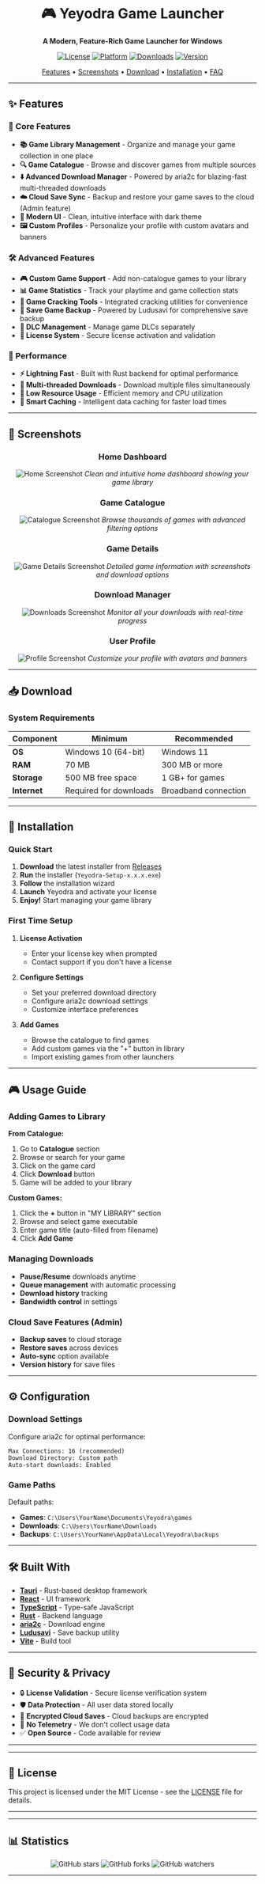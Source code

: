 <div align="center">

# 🎮 Yeyodra Game Launcher

**A Modern, Feature-Rich Game Launcher for Windows**

[![License](https://img.shields.io/badge/license-MIT-blue.svg)](LICENSE)
[![Platform](https://img.shields.io/badge/platform-Windows-blue.svg)]()
[![Downloads](https://img.shields.io/github/downloads/YOUR_USERNAME/yeyodra/total.svg)]()
[![Version](https://img.shields.io/github/v/release/YOUR_USERNAME/yeyodra)]()

[Features](#-features) • [Screenshots](#-screenshots) • [Download](#-download) • [Installation](#-installation) • [FAQ](#-faq)

</div>

---

## ✨ Features

### 🎯 Core Features
- **📚 Game Library Management** - Organize and manage your game collection in one place
- **🔍 Game Catalogue** - Browse and discover games from multiple sources
- **⬇️ Advanced Download Manager** - Powered by aria2c for blazing-fast multi-threaded downloads
- **☁️ Cloud Save Sync** - Backup and restore your game saves to the cloud (Admin feature)
- **🎨 Modern UI** - Clean, intuitive interface with dark theme
- **🖼️ Custom Profiles** - Personalize your profile with custom avatars and banners

### 🛠️ Advanced Features
- **🎮 Custom Game Support** - Add non-catalogue games to your library
- **📊 Game Statistics** - Track your playtime and game collection stats
- **🔧 Game Cracking Tools** - Integrated cracking utilities for convenience
- **💾 Save Game Backup** - Powered by Ludusavi for comprehensive save backup
- **🎯 DLC Management** - Manage game DLCs separately
- **🔐 License System** - Secure license activation and validation

### 🚀 Performance
- **⚡ Lightning Fast** - Built with Rust backend for optimal performance
- **🔄 Multi-threaded Downloads** - Download multiple files simultaneously
- **💪 Low Resource Usage** - Efficient memory and CPU utilization
- **🎯 Smart Caching** - Intelligent data caching for faster load times

---

## 📸 Screenshots

<div align="center">

### Home Dashboard
![Home Screenshot](screenshots/home.png)
*Clean and intuitive home dashboard showing your game library*

### Game Catalogue
![Catalogue Screenshot](screenshots/catalogue.png)
*Browse thousands of games with advanced filtering options*

### Game Details
![Game Details Screenshot](screenshots/game-details.png)
*Detailed game information with screenshots and download options*

### Download Manager
![Downloads Screenshot](screenshots/downloads.png)
*Monitor all your downloads with real-time progress*

### User Profile
![Profile Screenshot](screenshots/profile.png)
*Customize your profile with avatars and banners*


</div>

---

## 📥 Download


### System Requirements

| Component | Minimum | Recommended |
|-----------|---------|-------------|
| **OS** | Windows 10 (64-bit) | Windows 11 |
| **RAM** | 70 MB | 300 MB or more |
| **Storage** | 500 MB free space | 1 GB+ for games |
| **Internet** | Required for downloads | Broadband connection |

---

## 🚀 Installation

### Quick Start

1. **Download** the latest installer from [Releases](https://github.com/itsBintang/yeyodra/releases)
2. **Run** the installer (`Yeyodra-Setup-x.x.x.exe`)
3. **Follow** the installation wizard
4. **Launch** Yeyodra and activate your license
5. **Enjoy!** Start managing your game library

### First Time Setup

1. **License Activation**
   - Enter your license key when prompted
   - Contact support if you don't have a license

2. **Configure Settings**
   - Set your preferred download directory
   - Configure aria2c download settings
   - Customize interface preferences

3. **Add Games**
   - Browse the catalogue to find games
   - Add custom games via the "+" button in library
   - Import existing games from other launchers

---

## 🎮 Usage Guide

### Adding Games to Library

**From Catalogue:**
1. Go to **Catalogue** section
2. Browse or search for your game
3. Click on the game card
4. Click **Download** button
5. Game will be added to your library

**Custom Games:**
1. Click the **+** button in "MY LIBRARY" section
2. Browse and select game executable
3. Enter game title (auto-filled from filename)
4. Click **Add Game**

### Managing Downloads

- **Pause/Resume** downloads anytime
- **Queue management** with automatic processing
- **Download history** tracking
- **Bandwidth control** in settings

### Cloud Save Features (Admin)

- **Backup saves** to cloud storage
- **Restore saves** across devices
- **Auto-sync** option available
- **Version history** for save files

---

## ⚙️ Configuration

### Download Settings

Configure aria2c for optimal performance:

```
Max Connections: 16 (recommended)
Download Directory: Custom path
Auto-start downloads: Enabled
```

### Game Paths

Default paths:
- **Games**: `C:\Users\YourName\Documents\Yeyodra\games`
- **Downloads**: `C:\Users\YourName\Downloads`
- **Backups**: `C:\Users\YourName\AppData\Local\Yeyodra\backups`

---


## 🛠️ Built With

- **[Tauri](https://tauri.app/)** - Rust-based desktop framework
- **[React](https://reactjs.org/)** - UI framework
- **[TypeScript](https://www.typescriptlang.org/)** - Type-safe JavaScript
- **[Rust](https://www.rust-lang.org/)** - Backend language
- **[aria2c](https://aria2.github.io/)** - Download engine
- **[Ludusavi](https://github.com/mtkennerly/ludusavi)** - Save backup utility
- **[Vite](https://vitejs.dev/)** - Build tool

---

## 🔐 Security & Privacy

- 🔒 **License Validation** - Secure license verification system
- 🛡️ **Data Protection** - All user data stored locally
- 🔐 **Encrypted Cloud Saves** - Cloud backups are encrypted
- 🚫 **No Telemetry** - We don't collect usage data
- ✅ **Open Source** - Code available for review

---

---

## 📝 License

This project is licensed under the MIT License - see the [LICENSE](LICENSE) file for details.

---

---

## 📊 Statistics

<div align="center">

![GitHub stars](https://img.shields.io/github/stars/YOUR_USERNAME/yeyodra?style=social)
![GitHub forks](https://img.shields.io/github/forks/YOUR_USERNAME/yeyodra?style=social)
![GitHub watchers](https://img.shields.io/github/watchers/YOUR_USERNAME/yeyodra?style=social)

</div>

---



